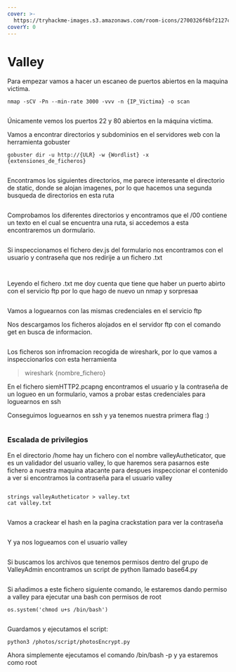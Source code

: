 ```yaml
---
cover: >-
  https://tryhackme-images.s3.amazonaws.com/room-icons/2700326f6bf2127c414a0fa4582496cd.png
coverY: 0
---
```


# Valley

Para empezar vamos a hacer un escaneo de puertos abiertos en la maquina victima.

```
nmap -sCV -Pn --min-rate 3000 -vvv -n {IP_Victima} -o scan
```

<figure><img src="../../../../.gitbook/assets/image (3).png" alt=""><figcaption></figcaption></figure>

Únicamente vemos los puertos 22 y 80 abiertos en la máquina victima.

Vamos a encontrar directorios y subdominios en el servidores web con la herramienta gobuster

```
gobuster dir -u http://{ULR} -w {Wordlist} -x {extensiones_de_ficheros}
```

<figure><img src="../../../../.gitbook/assets/image (1) (3).png" alt=""><figcaption></figcaption></figure>

Encontramos los siguientes directorios, me parece interesante el directorio de static, donde se alojan imagenes, por lo que hacemos una segunda busqueda de directorios en esta ruta

<figure><img src="../../../../.gitbook/assets/image (2) (1) (1).png" alt=""><figcaption></figcaption></figure>

Comprobamos los diferentes directorios y encontramos que el /00 contiene un texto en el cual se encuentra una ruta, si accedemos a esta encontraremos un dormulario.

<figure><img src="../../../../.gitbook/assets/image (3) (1).png" alt=""><figcaption></figcaption></figure>

Si inspeccionamos el fichero dev.js del formulario nos encontramos con el usuario y contraseña que nos redirije a un fichero .txt

<figure><img src="../../../../.gitbook/assets/image (5).png" alt=""><figcaption></figcaption></figure>

<figure><img src="../../../../.gitbook/assets/image (6).png" alt=""><figcaption></figcaption></figure>

Leyendo el fichero .txt me doy cuenta que tiene que haber un puerto abirto con el servicio ftp por lo que hago de nuevo un nmap y sorpresaa

<figure><img src="../../../../.gitbook/assets/image (7).png" alt=""><figcaption></figcaption></figure>

Vamos a loguearnos con las mismas credenciales en el servicio ftp

Nos descargamos los ficheros alojados en el servidor ftp con el comando get en busca de informacion.

<figure><img src="../../../../.gitbook/assets/image (8).png" alt=""><figcaption></figcaption></figure>

Los ficheros son infromacion recogida de wireshark, por lo que vamos a inspeccionarlos con esta herramienta

> wireshark {nombre\_fichero}

En el fichero siemHTTP2.pcapng encontramos el usuario y la contraseña de un logueo en un formulario, vamos a probar estas credenciales para loguearnos en ssh

Conseguimos loguearnos en ssh y ya tenemos nuestra primera flag :)

<figure><img src="../../../../.gitbook/assets/image (9).png" alt=""><figcaption></figcaption></figure>

### Escalada de privilegios

En el directorio /home hay un fichero con el nombre valleyAutheticator, que es un validador del usuario valley, lo que haremos sera pasarnos este fichero a nuestra maquina atacante para despues inspeccionar el contenido a ver si encontramos la contraseña para el usuario valley

<figure><img src="../../../../.gitbook/assets/image (10).png" alt=""><figcaption></figcaption></figure>

```
strings valleyAutheticator > valley.txt
cat valley.txt
```

<figure><img src="../../../../.gitbook/assets/image (11).png" alt=""><figcaption></figcaption></figure>

Vamos a crackear el hash en la pagina crackstation para ver la contraseña

<figure><img src="../../../../.gitbook/assets/image (12).png" alt=""><figcaption></figcaption></figure>

Y ya nos logueamos con el usuario valley

<figure><img src="../../../../.gitbook/assets/image (13).png" alt=""><figcaption></figcaption></figure>

Si buscamos los archivos que tenemos permisos dentro del grupo de ValleyAdmin encontramos un script de python llamado base64.py

<figure><img src="../../../../.gitbook/assets/image (42).png" alt=""><figcaption></figcaption></figure>

Si añadimos a este fichero siguiente comando, le estaremos dando permiso a valley para ejecutar una bash con permisos de root

```
os.system('chmod u+s /bin/bash')
```

<figure><img src="../../../../.gitbook/assets/image (43).png" alt=""><figcaption></figcaption></figure>

Guardamos y ejecutamos el script:

```
python3 /photos/script/photosEncrypt.py
```

Ahora simplemente ejecutamos el comando /bin/bash -p y ya estaremos como root

<figure><img src="../../../../.gitbook/assets/image (44).png" alt=""><figcaption></figcaption></figure>
